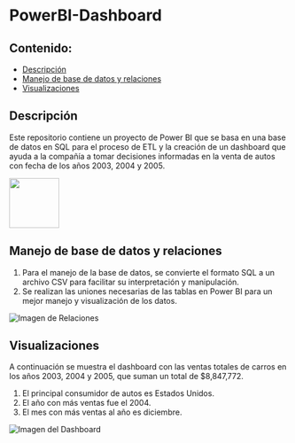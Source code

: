 # PowerBI-Dashboard

## Contenido:

- [Descripción](#descripción)
- [Manejo de base de datos y relaciones](#manejo-de-base-de-datos-y-relaciones)
- [Visualizaciones](#visualizaciones)

## Descripción

Este repositorio contiene un proyecto de Power BI que se basa en una base de datos en SQL para el proceso de ETL y la creación de un dashboard que ayuda a la compañía a tomar decisiones informadas en la venta de autos con fecha de los años 2003, 2004 y 2005.

<img src="https://github.com/jolosjoel/PowerBI-Dashboard/assets/45809759/711bcf0c-9641-4a18-bbce-4736cf0f57ec" width="90" height="90">


## Manejo de base de datos y relaciones

1. Para el manejo de la base de datos, se convierte el formato SQL a un archivo CSV para facilitar su interpretación y manipulación.
2. Se realizan las uniones necesarias de las tablas en Power BI para un mejor manejo y visualización de los datos.

![Imagen de Relaciones](https://github.com/jolosjoel/PowerBI-Dashboard/assets/45809759/758f70b4-d013-49a0-bc5c-c2530532b290)

## Visualizaciones

A continuación se muestra el dashboard con las ventas totales de carros en los años 2003, 2004 y 2005, que suman un total de $8,847,772.
1. El principal consumidor de autos es Estados Unidos.
2. El año con más ventas fue el 2004.
3. El mes con más ventas al año es diciembre.

![Imagen del Dashboard](https://github.com/jolosjoel/PowerBI-Dashboard/assets/45809759/3b07624d-36b5-4d2c-b702-0e24a4b19436)

